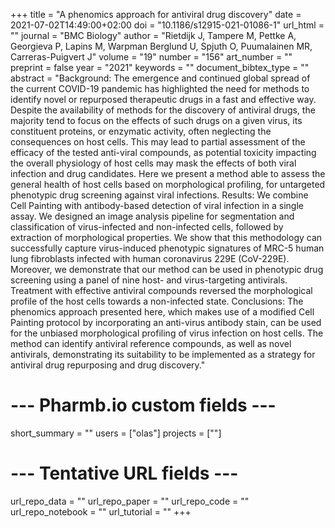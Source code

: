 +++
title = "A phenomics approach for antiviral drug discovery"
date = 2021-07-02T14:49:00+02:00
doi = "10.1186/s12915-021-01086-1"
url_html = ""
journal = "BMC Biology"
author = "Rietdijk J, Tampere M, Pettke A, Georgieva P, Lapins M, Warpman Berglund U, Spjuth O, Puumalainen MR, Carreras-Puigvert J"
volume = "19"
number = "156"
art_number = ""
preprint = false
year = "2021"
keywords = ""
document_bibtex_type = ""
abstract = "Background: The emergence and continued global spread of the current COVID-19 pandemic has highlighted the need for methods to identify novel or repurposed therapeutic drugs in a fast and effective way. Despite the availability of methods for the discovery of antiviral drugs, the majority tend to focus on the effects of such drugs on a given virus, its constituent proteins, or enzymatic activity, often neglecting the consequences on host cells. This may lead to partial assessment of the efficacy of the tested anti-viral compounds, as potential toxicity impacting the overall physiology of host cells may mask the effects of both viral infection and drug candidates. Here we present a method able to assess the general health of host cells based on morphological profiling, for untargeted phenotypic drug screening against viral infections. Results: We combine Cell Painting with antibody-based detection of viral infection in a single assay. We designed an image analysis pipeline for segmentation and classification of virus-infected and non-infected cells, followed by extraction of morphological properties. We show that this methodology can successfully capture virus-induced phenotypic signatures of MRC-5 human lung fibroblasts infected with human coronavirus 229E (CoV-229E). Moreover, we demonstrate that our method can be used in phenotypic drug screening using a panel of nine host- and virus-targeting antivirals. Treatment with effective antiviral compounds reversed the morphological profile of the host cells towards a non-infected state. Conclusions: The phenomics approach presented here, which makes use of a modified Cell Painting protocol by incorporating an anti-virus antibody stain, can be used for the unbiased morphological profiling of virus infection on host cells. The method can identify antiviral reference compounds, as well as novel antivirals, demonstrating its suitability to be implemented as a strategy for antiviral drug repurposing and drug discovery."
# --- Pharmb.io custom fields ---
short_summary = ""
users = ["olas"]
projects = [""]
# --- Tentative URL fields ---
url_repo_data = ""
url_repo_paper = ""
url_repo_code = ""
url_repo_notebook = ""
url_tutorial = ""
+++
